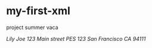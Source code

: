 # my-first-xml
project summer vaca
<?xml version="1.0"?>
<address xmlns:xsi="http://www.w3.org/2001/XMLSchema">
  <name>Lily Joe</name>
  <streetnumber>123</streetnumber>
  <streetname>Main street</streetname>
  <secondaryaddress>PES 123</secondaryaddress>
  <city>San Francisco</city>
  <statecode>CA</statecode>
  <zipcode>94111</zipcode>
</address>
